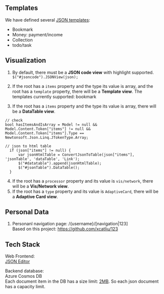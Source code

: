 ## Templates
We have defined several [JSON templates](https://github.com/13f/templates):  
* Bookmark
* Money: payment/income
* Collection
* todo/task

## Visualization
1. By default, there must be a **JSON code view** with highlight supported.  
```$("#jsoncode").JSONView(json);```  

2. If the root has a `items` property and the type its value is array, and the root has a `template` property, there will be a **Template view**.
  The templates currently supported: bookmark

3. If the root has a `items` property and the type its value is array, there will be a **DataTable view**.  
```
// check
bool hasItemsAndIsArray = Model != null && Model.Content.Token["items"] != null && Model.Content.Token["items"].Type == Newtonsoft.Json.Linq.JTokenType.Array;

// json to html table
  if (json["items"] != null) {
      var jsonHtmlTable = ConvertJsonToTable(json["items"], 'jsonTable', 'dataTable', 'Link');
      $("#datatable").append(jsonHtmlTable);
      $("#jsonTable").DataTable();
  }
```

4. If the root has a `processor` property and its value is `vis/network`, there will be a **Vis/Network view**.
5. If the root has a `type` property and its value is `AdaptiveCard`, there will be a **Adaptive Card view**.

## Personal Data
1. Personanl navigation page: /{username}/[navigation|123]  
Based on this project: https://github.com/xcatliu/123


## Tech Stack
Web Frontend:  
[JSON Editor](https://github.com/josdejong/jsoneditor)

Backend database:  
Azure Cosmos DB  
Each document item in the DB has a size limit: [2MB](https://docs.microsoft.com/zh-cn/azure/cosmos-db/concepts-limits#per-item-limits). So each json document has a capacity limit.
